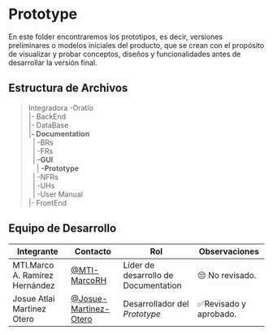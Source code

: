 # Prototype 

En este folder encontraremos los prototipos, es decir, versiones preliminares o modelos iniciales del producto, que se crean con el propósito de visualizar y probar conceptos, diseños y funcionalidades antes de desarrollar la versión final.

## Estructura de Archivos


>Integradora -Oratio<br>
>|- BackEnd <br>
>|- DataBase<br>
>|**- Documentation**<br>
>&nbsp;&nbsp;| -BRs<br>
>&nbsp;&nbsp;| -FRs<br>
>&nbsp;&nbsp;| **-GUI**<br>
>&nbsp;&nbsp;&nbsp;&nbsp;| **-Prototype**<br>
>&nbsp;&nbsp;| -NFRs<br>
>&nbsp;&nbsp;| -UHs<br>
>&nbsp;&nbsp;| -User Manual<br>
>|- FrontEnd<br>

## Equipo de Desarrollo

|Integrante|Contacto|Rol|Observaciones|
|----------|--------|---|-------------|
|MTI.Marco A. Ramírez Hernández|[@MTI-MarcoRH](https://github.com/MTI-MarcoRH)|Líder de desarrollo de Documentation|😔 No revisado. |
|Josue Atlai Martinez Otero|[@Josue-Martinez-Otero](https://github.com/Josue-Martinez-Otero)|Desarrollador del *Prototype*|✅Revisado y aprobado.|